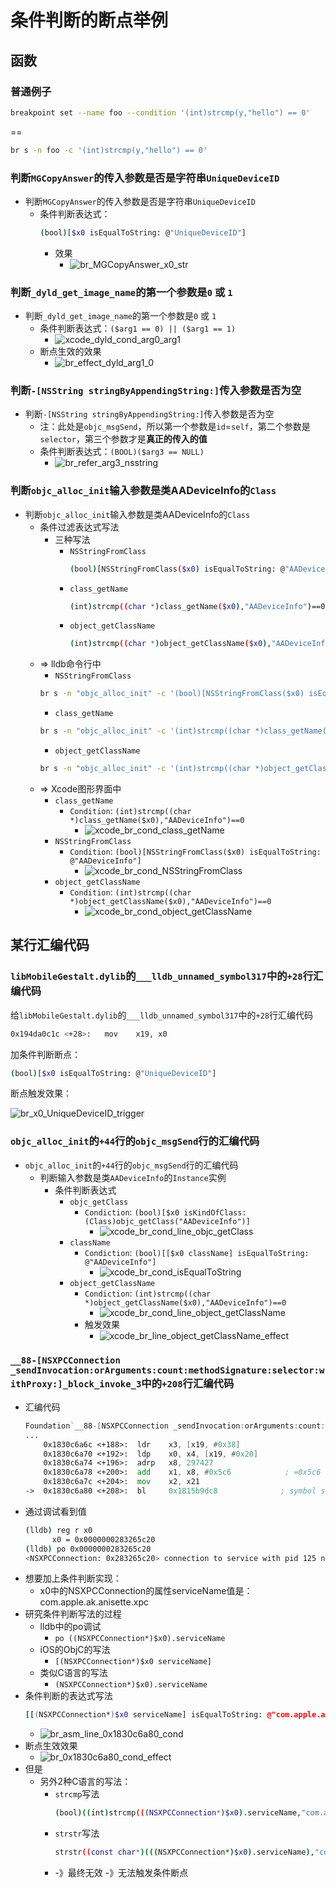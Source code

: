 # 条件判断的断点举例

## 函数

### 普通例子

```bash
breakpoint set --name foo --condition '(int)strcmp(y,"hello") == 0'
```

==

```bash
br s -n foo -c '(int)strcmp(y,"hello") == 0'
```

### 判断`MGCopyAnswer`的传入参数是否是字符串`UniqueDeviceID`

* 判断`MGCopyAnswer`的传入参数是否是字符串`UniqueDeviceID`
  * 条件判断表达式：
    ```bash
    (bool)[$x0 isEqualToString: @"UniqueDeviceID"]
    ```
    * 效果
      * ![br_MGCopyAnswer_x0_str](../../../assets/img/br_MGCopyAnswer_x0_str.png)

### 判断`_dyld_get_image_name`的第一个参数是`0` 或 `1`

* 判断`_dyld_get_image_name`的第一个参数是`0` 或 `1`
  * 条件判断表达式：`($arg1 == 0) || ($arg1 == 1)`
    * ![xcode_dyld_cond_arg0_arg1](../../../assets/img/xcode_dyld_cond_arg0_arg1.png)
  * 断点生效的效果
    * ![br_effect_dyld_arg1_0](../../../assets/img/br_effect_dyld_arg1_0.png)

### 判断`-[NSString stringByAppendingString:]`传入参数是否为空

* 判断`-[NSString stringByAppendingString:]`传入参数是否为空
  * 注：此处是`objc_msgSend`，所以第一个参数是`id`=`self`，第二个参数是`selector`，第三个参数才是**真正的传入的值**
  * 条件判断表达式：`(BOOL)($arg3 == NULL)`
    * ![br_refer_arg3_nsstring](../../../assets/img/br_refer_arg3_nsstring.png)

### 判断`objc_alloc_init`输入参数是类AADeviceInfo的`Class`

* 判断`objc_alloc_init`输入参数是类AADeviceInfo的`Class`
  * 条件过滤表达式写法
    * 三种写法
      * `NSStringFromClass`
        ```bash
        (bool)[NSStringFromClass($x0) isEqualToString: @"AADeviceInfo"]
        ```
      * `class_getName`
        ```bash
        (int)strcmp((char *)class_getName($x0),"AADeviceInfo")==0
        ```
      * `object_getClassName`
        ```bash
        (int)strcmp((char *)object_getClassName($x0),"AADeviceInfo")==0
        ```
  * => lldb命令行中
    * `NSStringFromClass`
    ```bash
    br s -n "objc_alloc_init" -c '(bool)[NSStringFromClass($x0) isEqualToString: @"AADeviceInfo"]'
    ```
    * `class_getName`
    ```bash
    br s -n "objc_alloc_init" -c '(int)strcmp((char *)class_getName($x0),"AADeviceInfo")==0'
    ```
    * `object_getClassName`
    ```bash
    br s -n "objc_alloc_init" -c '(int)strcmp((char *)object_getClassName($x0),"AADeviceInfo")==0'
    ```
  * => Xcode图形界面中
    * `class_getName`
      * `Condition`: `(int)strcmp((char *)class_getName($x0),"AADeviceInfo")==0`
        * ![xcode_br_cond_class_getName](../../../assets/img/xcode_br_cond_class_getName.png)
    * `NSStringFromClass`
      * `Condition`: `(bool)[NSStringFromClass($x0) isEqualToString: @"AADeviceInfo"]`
        * ![xcode_br_cond_NSStringFromClass](../../../assets/img/xcode_br_cond_NSStringFromClass.png)
    * `object_getClassName`
      * `Condition`: `(int)strcmp((char *)object_getClassName($x0),"AADeviceInfo")==0`
        * ![xcode_br_cond_object_getClassName](../../../assets/img/xcode_br_cond_object_getClassName.png)

## 某行汇编代码

### `libMobileGestalt.dylib`的`___lldb_unnamed_symbol317`中的`+28`行汇编代码

给`libMobileGestalt.dylib`的`___lldb_unnamed_symbol317`中的`+28`行汇编代码

```bash
0x194da0c1c <+28>:   mov    x19, x0
```

加条件判断断点：

```bash
(bool)[$x0 isEqualToString: @"UniqueDeviceID"]
```

断点触发效果：

![br_x0_UniqueDeviceID_trigger](../../../assets/img/br_x0_UniqueDeviceID_trigger.png)

### `objc_alloc_init`的`+44`行的`objc_msgSend`行的汇编代码

* `objc_alloc_init`的`+44`行的`objc_msgSend`行的汇编代码
  * 判断输入参数是类`AADeviceInfo`的`Instance`实例
    * 条件判断表达式
      * `objc_getClass`
        * `Condiction`: `(bool)[$x0 isKindOfClass: (Class)objc_getClass("AADeviceInfo")]`
          * ![xcode_br_cond_line_objc_getClass](../../../assets/img/xcode_br_cond_line_objc_getClass.png)
      * `className`
        * `Condiction`: `(bool)[[$x0 className] isEqualToString: @"AADeviceInfo"]`
          * ![xcode_br_cond_isEqualToString](../../../assets/img/xcode_br_cond_isEqualToString.png)
      * `object_getClassName`
        * `Condiction`: `(int)strcmp((char *)object_getClassName($x0),"AADeviceInfo")==0`
          * ![xcode_br_cond_line_object_getClassName](../../../assets/img/xcode_br_cond_line_object_getClassName.png)
        * 触发效果
          * ![xcode_br_line_object_getClassName_effect](../../../assets/img/xcode_br_line_object_getClassName_effect.png)

### `__88-[NSXPCConnection _sendInvocation:orArguments:count:methodSignature:selector:withProxy:]_block_invoke_3`中的`+208`行汇编代码

* 汇编代码
  ```asm
  Foundation`__88-[NSXPCConnection _sendInvocation:orArguments:count:methodSignature:selector:withProxy:]_block_invoke_3:
  ...
      0x1830c6a6c <+188>:  ldr    x3, [x19, #0x38]
      0x1830c6a70 <+192>:  ldp    x0, x4, [x19, #0x20]
      0x1830c6a74 <+196>:  adrp   x8, 297427
      0x1830c6a78 <+200>:  add    x1, x8, #0x5c6            ; =0x5c6 
      0x1830c6a7c <+204>:  mov    x2, x21
  ->  0x1830c6a80 <+208>:  bl     0x1815b9dc8              ; symbol stub for: objc_msgSend
  ```
* 通过调试看到值
  ```bash
  (lldb) reg r x0
        x0 = 0x0000000283265c20
  (lldb) po 0x0000000283265c20
  <NSXPCConnection: 0x283265c20> connection to service with pid 125 named com.apple.ak.anisette.xpc
  ```
* 想要加上条件判断实现：
  * x0中的NSXPCConnection的属性serviceName值是：com.apple.ak.anisette.xpc
* 研究条件判断写法的过程
  * lldb中的po调试
    * `po ((NSXPCConnection*)$x0).serviceName`
  * iOS的ObjC的写法
    * `[(NSXPCConnection*)$x0 serviceName]`
  * 类似C语言的写法
    * `(NSXPCConnection*)$x0).serviceName`
* 条件判断的表达式写法
  ```bash
  [[(NSXPCConnection*)$x0 serviceName] isEqualToString: @"com.apple.ak.anisette.xpc"]
  ```
  * ![br_asm_line_0x1830c6a80_cond](../../../assets/img/br_asm_line_0x1830c6a80_cond.png)
* 断点生效效果
  * ![br_0x1830c6a80_cond_effect](../../../assets/img/br_0x1830c6a80_cond_effect.png)
* 但是
  * 另外2种C语言的写法：
    * `strcmp`写法
      ```bash
      (bool)((int)strcmp(((NSXPCConnection*)$x0).serviceName,"com.apple.ak.anisette.xpc")==0)
      ```
    * `strstr`写法
      ```bash
      strstr((const char*)(((NSXPCConnection*)$x0).serviceName),"com.apple.ak.anisette.xpc")!=NULL
      ```
    * -》最终无效 -》无法触发条件断点


